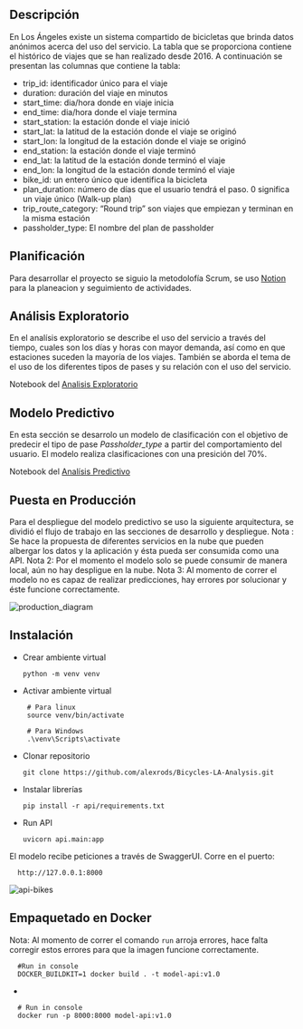 
## Descripción

En Los Ángeles existe un sistema compartido de bicicletas que brinda datos anónimos acerca
del uso del servicio. La tabla que se proporciona contiene el histórico de viajes que se han
realizado desde 2016.
A continuación se presentan las columnas
que contiene la tabla:

- trip_id: identificador único para el viaje
- duration: duración del viaje en minutos
- start_time: dia/hora donde en viaje inicia 
- end_time: dia/hora donde el viaje termina 
- start_station: la estación donde el viaje inició
- start_lat: la latitud de la estación donde el viaje se originó
- start_lon: la longitud de la estación donde el viaje se originó
- end_station: la estación donde el viaje terminó
- end_lat: la latitud de la estación donde terminó el viaje
- end_lon: la longitud de la estación donde terminó el viaje
- bike_id: un entero único que identifica la bicicleta
- plan_duration: número de días que el usuario tendrá el paso. 0 significa un viaje único
(Walk-up plan)
- trip_route_category: “Round trip” son viajes que empiezan y terminan en la misma
estación
- passholder_type: El nombre del plan de passholder


## Planificación
Para desarrollar el proyecto se siguio la metodolofía Scrum, se uso [Notion](https://tungsten-basilisk-0b4.notion.site/03ad9781d53640a3926ec46b02ad98d8?v=14b582a25f3340909390b11ef31035a9) para la planeacion y seguimiento de actividades.

## Análisis Exploratorio

En el analísis exploratorio se describe el uso del servicio a través del tiempo, cuales son los días y horas con mayor demanda, así como en que estaciones suceden la mayoría de los viajes. También se aborda el tema de el uso de los diferentes tipos de pases y su relación con el uso del servicio.

Notebook del [Analisis Exploratorio](https://github.com/alexrods/Bicycles-LA-Analysis/blob/main/ds_test_EDA.ipynb)

## Modelo Predictivo

En esta sección se desarrolo un modelo de clasificación con el objetivo de predecir el tipo de pase *Passholder_type* a partir del comportamiento del usuario. El modelo realiza clasificaciones con una presición del 70%.

Notebook del [Analísis Predictivo](https://github.com/alexrods/Bicycles-LA-Analysis/blob/main/ds_test_Analytics.ipynb)

## Puesta en Producción 

Para el despliegue del modelo predictivo se uso la siguiente arquitectura, se dividió el flujo de trabajo en las secciones de desarrollo y despliegue. 
Nota  : Se hace la propuesta de diferentes servicios en la nube que pueden albergar los datos y la aplicación y ésta pueda ser consumida como una API.
Nota 2: Por el momento el modelo solo se puede consumir de manera local, aún no hay despligue en la nube.
Nota 3: Al momento de correr el modelo no es capaz de realizar predicciones, hay errores por solucionar y éste funcione correctamente.

![production_diagram](https://user-images.githubusercontent.com/66699401/181838639-bcd9fd49-297b-4630-a85f-f1a91e43b2cc.png)

## Instalación

- Crear ambiente virtual
  
      python -m venv venv
  
 - Activar ambiente virtual
        
        # Para linux
        source venv/bin/activate
        
        # Para Windows
        .\venv\Scripts\activate
  
- Clonar repositorio 

      git clone https://github.com/alexrods/Bicycles-LA-Analysis.git
      
- Instalar librerías

      pip install -r api/requirements.txt
      
- Run API

      uvicorn api.main:app

El modelo recibe peticiones a través de SwaggerUI. 
Corre en el puerto:

      http://127.0.0.1:8000

![api-bikes](https://user-images.githubusercontent.com/66699401/181842633-bcae11db-e9c5-4781-bd34-a59ac73936b8.png)




## Empaquetado en Docker

Nota: Al momento de correr el comando `run` arroja errores, hace falta corregir estos errores para que la imagen funcione correctamente.

      #Run in console
      DOCKER_BUILDKIT=1 docker build . -t model-api:v1.0
-

      # Run in console
      docker run -p 8000:8000 model-api:v1.0





